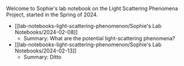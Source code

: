Welcome to Sophie's lab notebook on the Light Scattering Phenomena Project, started in the Spring of 2024.

* [[lab-notebooks-light-scattering-phenomenon/Sophie's Lab Notebooks/2024-02-08]]
	* Summary: What are the potential light-scattering phenomena?
* [[lab-notebooks-light-scattering-phenomenon/Sophie's Lab Notebooks/2024-02-13]]
	* Summary: Ditto